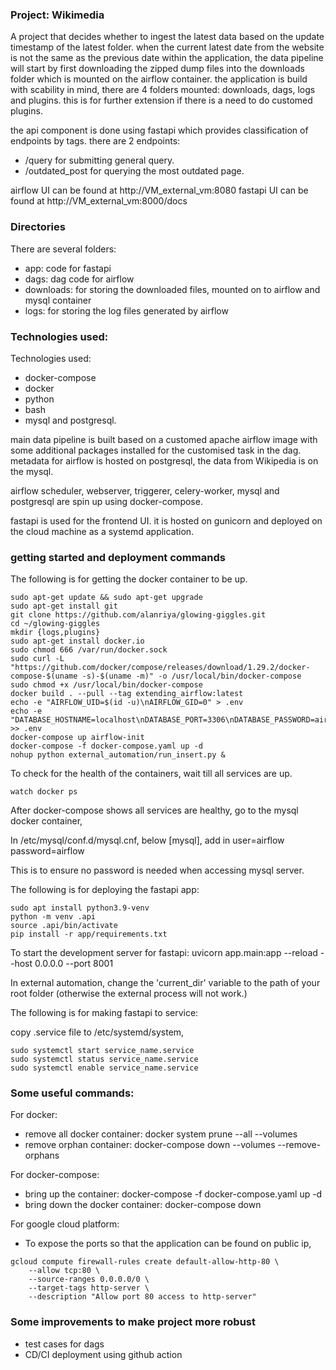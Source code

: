 ### Project: Wikimedia
A project that decides whether to ingest the latest data based on the update timestamp of the latest folder. when the current latest date from the website is not the same as the previous date within the application, the data pipeline will start by first downloading the zipped dump files into the downloads folder which is mounted on the airflow container. the application is build with scability in mind, there are 4 folders mounted: downloads, dags, logs and plugins. this is for further extension if there is a need to do customed plugins. 

the api component is done using fastapi which provides classification of endpoints by tags. there are 2 endpoints:
- /query for submitting general query.
- /outdated_post for querying the most outdated page.

airflow UI can be found at http://VM_external_vm:8080
fastapi UI can be found at http://VM_external_vm:8000/docs

### Directories
There are several folders:
- app: code for fastapi
- dags: dag code for airflow
- downloads: for storing the downloaded files, mounted on to airflow and mysql container
- logs: for storing the log files generated by airflow

### Technologies used:
Technologies used:
- docker-compose
- docker
- python
- bash
- mysql and postgresql.

main data pipeline is built based on a customed apache airflow image with some additional packages installed for the customised task in the dag. metadata for airflow is hosted on postgresql, the data from Wikipedia is on the mysql.

airflow scheduler, webserver, triggerer, celery-worker, mysql and postgresql are spin up using docker-compose.

fastapi is used for the frontend UI. it is hosted on gunicorn and deployed on the cloud machine as a systemd application.

### getting started and deployment commands

The following is for getting the docker container to be up.
```
sudo apt-get update && sudo apt-get upgrade
sudo apt-get install git
git clone https://github.com/alanriya/glowing-giggles.git
cd ~/glowing-giggles
mkdir {logs,plugins}
sudo apt-get install docker.io
sudo chmod 666 /var/run/docker.sock
sudo curl -L "https://github.com/docker/compose/releases/download/1.29.2/docker-compose-$(uname -s)-$(uname -m)" -o /usr/local/bin/docker-compose
sudo chmod +x /usr/local/bin/docker-compose
docker build . --pull --tag extending_airflow:latest
echo -e "AIRFLOW_UID=$(id -u)\nAIRFLOW_GID=0" > .env
echo -e "DATABASE_HOSTNAME=localhost\nDATABASE_PORT=3306\nDATABASE_PASSWORD=airflow\nDATABASE_USERNAME=airflow\nDATABASE_NAME=airflow" >> .env
docker-compose up airflow-init
docker-compose -f docker-compose.yaml up -d
nohup python external_automation/run_insert.py &
```
To check for the health of the containers, wait till all services are up.
```
watch docker ps
```

After docker-compose shows all services are healthy, go to the mysql docker container, 

In /etc/mysql/conf.d/mysql.cnf, below [mysql], add in
user=airflow
password=airflow

This is to ensure no password is needed when accessing mysql server.

The following is for deploying the fastapi app:
```
sudo apt install python3.9-venv
python -m venv .api
source .api/bin/activate
pip install -r app/requirements.txt
```

To start the development server for fastapi:
uvicorn app.main:app --reload --host 0.0.0.0 --port 8001

In external automation, change the 'current_dir' variable to the path of your root folder (otherwise the external process will not work.)

The following is for making fastapi to service:

copy .service file to /etc/systemd/system,

```
sudo systemctl start service_name.service 
sudo systemctl status service_name.service 
sudo systemctl enable service_name.service 
```
### Some useful commands:
For docker:
- remove all docker container: docker system prune --all --volumes
- remove orphan container: docker-compose down --volumes --remove-orphans

For docker-compose:
- bring up the container: docker-compose -f docker-compose.yaml up -d
- bring down the docker container: docker-compose down

For google cloud platform:
- To expose the ports so that the application can be found on public ip,
```
gcloud compute firewall-rules create default-allow-http-80 \
    --allow tcp:80 \
    --source-ranges 0.0.0.0/0 \
    --target-tags http-server \
    --description "Allow port 80 access to http-server"
```

### Some improvements to make project more robust
- test cases for dags
- CD/CI deployment using github action